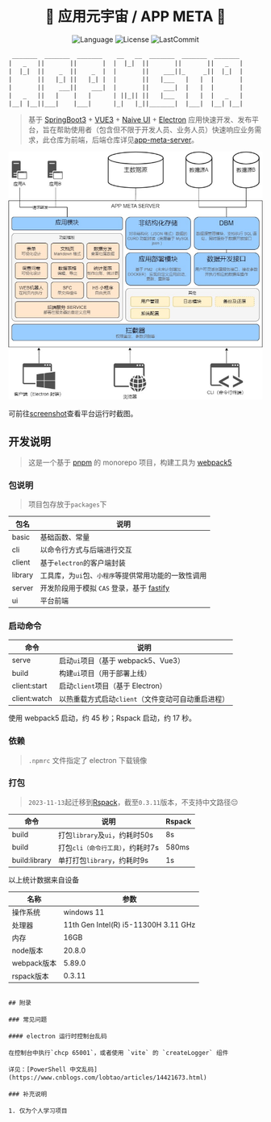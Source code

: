 <div align=center>
<h1>🎉 应用元宇宙 / APP META 🎉</h1>

![Language](https://img.shields.io/github/languages/top/0604hx/app-meta?logo=javascript&color=blue)
![License](https://img.shields.io/badge/License-MIT-green)
![LastCommit](https://img.shields.io/github/last-commit/0604hx/app-meta?color=blue&logo=github)

</div>

```text
 _______  _______  _______    __   __  _______  _______  _______ 
|   _   ||       ||       |  |  |_|  ||       ||       ||   _   |
|  |_|  ||    _  ||    _  |  |       ||    ___||_     _||  |_|  |
|       ||   |_| ||   |_| |  |       ||   |___   |   |  |       |
|       ||    ___||    ___|  |       ||    ___|  |   |  |       |
|   _   ||   |    |   |      | ||_|| ||   |___   |   |  |   _   |
|__| |__||___|    |___|      |_|   |_||_______|  |___|  |__| |__|
```

> 基于 [SpringBoot3](https://spring.io/projects/spring-boot) + [VUE3](https://cn.vuejs.org/) + [Naive UI](https://www.naiveui.com) + [Electron](https://www.electronjs.org) 应用快速开发、发布平台，旨在帮助使用者（包含但不限于开发人员、业务人员）快速响应业务需求，此仓库为前端，后端仓库详见[app-meta-server](https://github.com/0604hx/app-meta-server)。

![](docs/imgs/平台概述.jpg)

可前往[screenshot](docs/screenshots)查看平台运行时截图。

## 开发说明
> 这是一个基于 [pnpm](https://pnpm.io/) 的 monorepo 项目，构建工具为 [webpack5](https://webpack.js.org/)

### 包说明
> 项目包存放于`packages`下

包名|说明
-|-
basic|基础函数、常量
cli|以命令行方式与后端进行交互
client|基于`electron`的客户端封装
library|工具库，为`ui`包、`小程序`等提供常用功能的一致性调用
server|开发阶段用于模拟 `CAS` 登录，基于 [fastify](https://www.fastify.io/)
ui|平台前端

### 启动命令

命令|说明
-|-
serve|启动`ui`项目（基于 webpack5、Vue3）
build|构建`ui`项目（用于部署上线）
client:start|启动`client`项目（基于 Electron）
client:watch|以热重载方式启动`client`（文件变动可自动重启进程）

使用 webpack5 启动，约 45 秒；Rspack 启动，约 17 秒。

### 依赖
> `.npmrc` 文件指定了 electron 下载镜像

### 打包
> `2023-11-13`起迁移到[Rspack](https://www.rspack.dev/)，截至`0.3.11`版本，不支持中文路径😔

命令|说明|Rspack
-|-|-
build|打包`library`及`ui`，约耗时50s|8s
build|打包`cli（命令行工具）`，约耗时7s|580ms
build:library|单打打包`library`，约耗时9s|1s

以上统计数据来自设备

名称|参数
-|-
操作系统|windows 11
处理器|11th Gen Intel(R) i5-11300H 3.11 GHz
内存|16GB
node版本|20.8.0
webpack版本|5.89.0
rspack版本|0.3.11
```

## 附录

### 常见问题

#### electron 运行时控制台乱码

在控制台中执行`chcp 65001`，或者使用 `vite` 的 `createLogger` 组件 

详见：[PowerShell 中文乱码](https://www.cnblogs.com/lobtao/articles/14421673.html)

### 补充说明

1. 仅为个人学习项目
